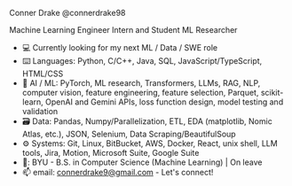 Conner Drake
@connerdrake98

Machine Learning Engineer Intern and Student ML Researcher

- :computer: Currently looking for my next ML / Data / SWE role
- :keyboard: Languages: Python, C/C++, Java, SQL, JavaScript/TypeScript, HTML/CSS
- :robot: AI / ML: PyTorch, ML research, Transformers, LLMs, RAG, NLP, computer vision, feature engineering, feature selection, Parquet, scikit-learn, OpenAI and Gemini APIs, loss function design, model testing and validation
- :card_file_box: Data: Pandas, Numpy/Parallelization, ETL, EDA (matplotlib, Nomic Atlas, etc.), JSON, Selenium, Data Scraping/BeautifulSoup
- :gear: Systems: Git, Linux, BitBucket, AWS, Docker, React, unix shell, LLM tools, Jira, Motion, Microsoft Suite, Google Suite
- 🏫: BYU - B.S. in Computer Science (Machine Learning) | On leave
- 📫 email: connerdrake9@gmail.com - Let's connect!

